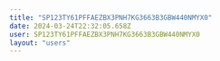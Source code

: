 ```yaml
---
title: "SP123TY61PFFAEZBX3PNH7KG3663B3GBW440NMYX0"
date: 2024-03-24T22:32:05.658Z
user: SP123TY61PFFAEZBX3PNH7KG3663B3GBW440NMYX0
layout: "users"
---
```

    